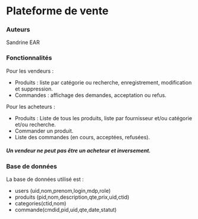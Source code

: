 # Plateforme de vente

### Auteurs 

Sandrine EAR


### Fonctionnalités

Pour les vendeurs :
- Produits : liste par catégorie ou recherche, enregistrement, modification et suppression.
- Commandes : affichage des demandes, acceptation ou refus.

Pour les acheteurs :
- Produits : Liste de tous les produits, liste par fournisseur et/ou catégorie et/ou recherche.
- Commander un produit.
- Liste des commandes (en cours, acceptées, refusées).


##### Un vendeur ne peut pas être un acheteur et inversement.


### Base de données

La base de données utilisé est : 
- users (uid,nom,prenom,login,mdp,role)
- produits (pid,nom,description,qte,prix,uid,ctid)
- categories(ctid,nom)
- commande(cmdid,pid,uid,qte,date,statut)